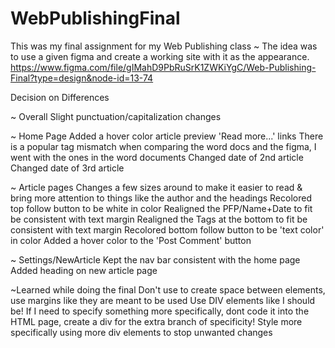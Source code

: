 # WebPublishingFinal
This was my final assignment for my Web Publishing class ~ The idea was to use a given figma and create a working site with it as the appearance.
https://www.figma.com/file/gIMahD9PbRuSrK1ZWKiYgC/Web-Publishing-Final?type=design&node-id=13-74


Decision on Differences 

~ Overall Slight punctuation/capitalization changes 

~ Home Page 
Added a hover color article preview 'Read more...' links 
There is a popular tag mismatch when comparing the word docs and the figma, I went with the ones in the word documents 
Changed date of 2nd article Changed date of 3rd article 

~ Article pages 
Changes a few sizes around to make it easier to read & bring more attention to things like the author and the headings 
Recolored top follow button to be white in color 
Realigned the PFP/Name+Date to fit be consistent with text margin 
Realigned the Tags at the bottom to fit be consistent with text margin 
Recolored bottom follow button to be 'text color' in color 
Added a hover color to the 'Post Comment' button 

~ Settings/NewArticle 
Kept the nav bar consistent with the home page
Added heading on new article page 

~Learned while doing the final 
Don't use <bv /> to create space between elements, use margins like they are meant to be used 
Use DIV elements like I should be! 
If I need to specify something more specifically, dont code it into the HTML page, create a div for the extra branch of specificity! 
Style more specifically using more div elements to stop unwanted changes
